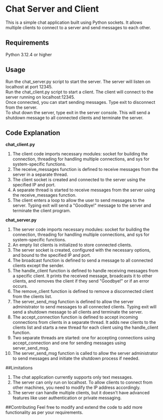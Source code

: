 # Chat Server and Client
This is a simple chat application built using Python sockets. It allows multiple clients to connect to a server and send messages to each other.

## Requirements
Python 3.12.4 or higher

## Usage
Run the chat_server.py script to start the server. The server will listen on localhost at port 12345.  
Run the chat_client.py script to start a client. The client will connect to the server running on localhost:12345.  
Once connected, you can start sending messages. Type exit to disconnect from the server.  
To shut down the server, type exit in the server console. This will send a shutdown message to all connected clients and terminate the server.  

## Code Explanation
**chat_client.py**
1. The client code imports necessary modules: socket for building the connection, threading for handling multiple connections, and sys for system-specific functions.  
2. The receive_messages function is defined to receive messages from the server in a separate thread.  
3. The client socket is created and connected to the server using the specified IP and port.  
4. A separate thread is started to receive messages from the server using the receive_messages function.  
5. The client enters a loop to allow the user to send messages to the server. Typing exit will send a "Goodbye!" message to the server and terminate the client program.  
   
**chat_server.py**
1. The server code imports necessary modules: socket for building the connection, threading for handling multiple connections, and sys for system-specific functions.  
2. An empty list clients is initialized to store connected clients.  
3. The server socket is created, configured with the necessary options, and bound to the specified IP and port.  
4. The broadcast function is defined to send a message to all connected clients except the sender.  
5. The handle_client function is defined to handle receiving messages from a specific client. It prints the received message, broadcasts it to other clients, and removes the client if they send "Goodbye!" or if an error occurs.  
6. The remove_client function is defined to remove a disconnected client from the clients list.  
7. The server_send_msg function is defined to allow the server administrator to send messages to all connected clients. Typing exit will send a shutdown message to all clients and terminate the server.  
8. The accept_connection function is defined to accept incoming connections from clients in a separate thread. It adds new clients to the clients list and starts a new thread for each client using the handle_client function.  
9. Two separate threads are started: one for accepting connections using accept_connection and one for sending messages using server_send_msg. 
10. The server_send_msg function is called to allow the server administrator to send messages and initiate the shutdown process if needed.
    
##Limitations
1. The chat application currently supports only text messages.  
2. The server can only run on localhost. To allow clients to connect from other machines, you need to modify the IP address accordingly.  
3. The server can handle multiple clients, but it doesn't have advanced features like user authentication or private messaging.

##Contributing
Feel free to modify and extend the code to add more functionality as per your requirements.  

